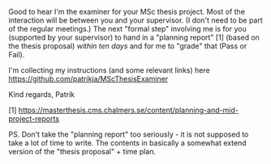 Good to hear I'm the examiner for your MSc thesis project. Most of the
interaction will be between you and your supervisor.  (I don't need to
be part of the regular meetings.) The next "formal step" involving me
is for you (supported by your supervisor) to hand in a "planning
report" [1] (based on the thesis proposal) *within ten days* and for
me to "grade" that (Pass or Fail).

I'm collecting my instructions (and some relevant links) here
  https://github.com/patrikja/MScThesisExaminer

Kind regards,
  Patrik

[1] https://masterthesis.cms.chalmers.se/content/planning-and-mid-project-reports

PS. Don't take the "planning report" too seriously - it is not
supposed to take a lot of time to write. The contents in basically a
somewhat extend version of the "thesis proposal" + time plan.
